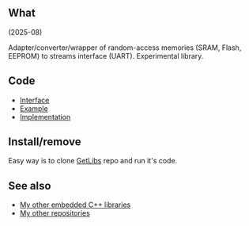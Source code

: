 ## What

(2025-08)

Adapter/converter/wrapper of random-access memories (SRAM, Flash,
EEPROM) to streams interface (UART). Experimental library.


## Code

* [Interface][Interface]
* [Example][Example]
* [Implementation][Implementation]


## Install/remove

Easy way is to clone [GetLibs][GetLibs] repo and run it's code.


## See also

* [My other embedded C++ libraries][Embedded]
* [My other repositories][Repos]


[Interface]: src/me_MemsegStreams.h
[Example]: examples/me_MemsegStreams/me_MemsegStreams.ino
[Implementation]: src/me_MemsegStreams.cpp

[GetLibs]: https://github.com/martin-eden/Embedded-Framework-GetLibs

[Embedded]: https://github.com/martin-eden/Embedded_Crafts/tree/master/Parts
[Repos]: https://github.com/martin-eden/contents
